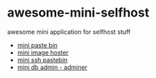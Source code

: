 # awesome-mini-selfhost
awesome mini application for selfhost stuff


* [mini paste bin](https://github.com/blackout314/minimalist-web-notepad/)
* [mini image hoster](https://github.com/blackout314/mini-images-hoster)
* [mini ssh pastebin](https://github.com/blackout314/tinysprunge.us)
* [mini db admin - adminer](https://www.adminer.org/)
